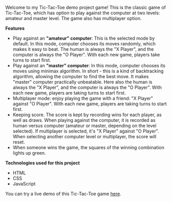 Welcome to my Tic-Tac-Toe demo project game! This is the classic game of Tic-Tac-Toe, which has option to play against the computer at two levels: amateur and master level. The game also has multiplayer option.

**Features**

* Play against an **"amateur" computer**: This is the selected mode by default. In this mode, computer chooses its moves randomly, which makes it easy to beat. The human is always the "X Player", and the computer is always the "O Player". With each new game, players take turns to start first.
* Play against an **"master" computer**: In this mode, computer chooses its moves using minimax algorithm. In short - this is a kind of backtracking algorithm, allowing the computer to find the best move. It makes "master" computer practically unbeatable. Here also the human is always the "X Player", and the computer is always the "O Player". With each new game, players are taking turns to start first.
* Multiplayer mode: enjoy playing the game with a friend: "X Player" against "O Player". With each new game, players are taking turns to start first.
* Keeping score. The score is kept by recording wins for each player, as well as draws. When playing against the computer, it is recorded as human versus computer (amateur or master, depending on the level selected). If multiplayer is selected, it's "X Player" against "O Player". When selecting another computer level or multiplayer, the score will reset.
* When someone wins the game, the squares of the winning combination lights up green.

**Technologies used for this project**
* HTML
* CSS
* JavaScript

You can try a live demo of this Tic-Tac-Toe game [here](https://todorbonev.github.io/Tic-tac-toe).

